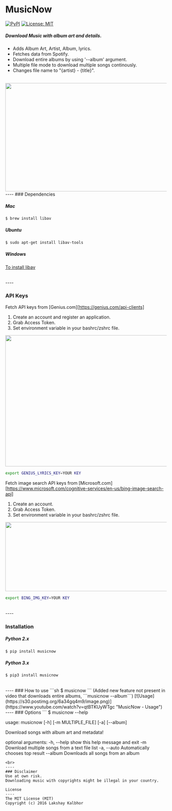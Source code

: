 # MusicNow
[![PyPI](https://img.shields.io/pypi/pyversions/Django.svg)](https://pypi.python.org/pypi/musicnow)
[![License: MIT](https://img.shields.io/badge/License-MIT-yellow.svg)](LICENSE)
##### Download Music with album art and details.
* Adds Album Art, Artist, Album, lyrics.
* Fetches data from Spotify.
* Download entire albums by using '--album' argument.
* Multiple file mode to download multiple songs continously. 
* Changes file name to "{artist} - {title}".

<br>


<img src="https://s24.postimg.org/s14nonos5/Music_Repair_GIF.gif" width="800px" height="337px" />

<br>
----
### Dependencies

##### Mac

```sh
$ brew install libav
```


##### Ubuntu
```sh
$ sudo apt-get install libav-tools
```
##### Windows
[To install libav](https://github.com/NixOS/nixpkgs/issues/5236)

<br>
----


### API Keys 

Fetch API keys from [Genius.com][https://genius.com/api-clients]
<br>
1. Create an account and register an application. 
2. Grab Access Token.
3. Set environment variable in your bashrc/zshrc file.

<img src="https://s29.postimg.org/420tzead3/Genius_API.png" width="546px" height="408px" />
<br>

```sh 
export GENIUS_LYRICS_KEY=YOUR KEY 
```

Fetch image search API keys from [Microsoft.com][https://www.microsoft.com/cognitive-services/en-us/bing-image-search-api]
<br>
1. Create an account. 
2. Grab Access Token.
3. Set environment variable in your bashrc/zshrc file.

<img src="https://s29.postimg.org/yibo1if7r/Bing_Key.png" width="1159px" height="215px" />
<br> 

```sh
export BING_IMG_KEY=YOUR KEY 
```

<br>
----

### Installation

##### Python 2.x
```sh
$ pip install musicnow
```

##### Python 3.x
```sh
$ pip3 install musicnow
```
<br>
----
### How to use
```sh
$ musicnow
```
(Added new feature not present in video that downloads entire albums, ```musicnow --album```)
[![Usage](https://s30.postimg.org/6a34gq4m9/image.png)](https://www.youtube.com/watch?v=qtBTKUyWTgc "MusicNow - Usage")

<br>
----
### Options 
```
$ musicnow --help

usage: musicnow [-h] [-m MULTIPLE_FILE] [-a] [--album]

Download songs with album art and metadata!

optional arguments:
  -h, --help            show this help message and exit
  -m                    Download multiple songs from a text file list
  -a, --auto            Automatically chooses top result
  --album               Downloads all songs from an album
```
<br>
----
### Disclaimer
Use at own risk.
Downloading music with copyrights might be illegal in your country.

License
----
The MIT License (MIT)
Copyright (c) 2016 Lakshay Kalbhor

